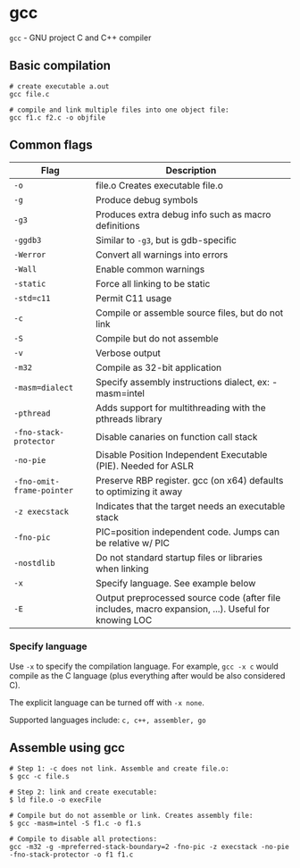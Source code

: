 # gcc

`gcc` - GNU project C and C++ compiler

## Basic compilation
```
# create executable a.out
gcc file.c

# compile and link multiple files into one object file:
gcc f1.c f2.c -o objfile
```

## Common flags
| Flag          | Description |
|---------------|-------------|
|`-o`           | file.o Creates executable file.o |
|`-g`           | Produce debug symbols |
|`-g3`          | Produces extra debug info such as macro definitions |
|`-ggdb3`       | Similar to `-g3`, but is gdb-specific |
|`-Werror`      | Convert all warnings into errors |
|`-Wall`        | Enable common warnings |
|`-static`      | Force all linking to be static |
|`-std=c11`     | Permit C11 usage |
|`-c`           | Compile or assemble source files, but do not link |
|`-S`           | Compile but do not assemble |
|`-v`           | Verbose output |
|`-m32`         | Compile as 32-bit application |
|`-masm=dialect`| Specify assembly instructions dialect, ex: -masm=intel |
|`-pthread`     | Adds support for multithreading with the pthreads library |
|`-fno-stack-protector` | Disable canaries on function call stack |
|`-no-pie`      | Disable Position Independent Executable (PIE). Needed for ASLR |
|`-fno-omit-frame-pointer` | Preserve RBP register. gcc (on x64) defaults to optimizing it away |
|`-z execstack` | Indicates that the target needs an executable stack |
|`-fno-pic`     | PIC=position independent code. Jumps can be relative w/ PIC |
|`-nostdlib`    | Do not standard startup files or libraries when linking |
|`-x`           | Specify language. See example below |
|`-E`           | Output preprocessed source code (after file includes, macro expansion, ...). Useful for knowing LOC |

### Specify language
Use `-x` to specify the compilation language. For example, `gcc -x c` would compile as the C language (plus everything after would be also considered C).

The explicit language can be turned off with `-x none`.

Supported languages include: `c, c++, assembler, go`

## Assemble using gcc
```
# Step 1: -c does not link. Assemble and create file.o:
$ gcc -c file.s

# Step 2: link and create executable:
$ ld file.o -o execFile

# Compile but do not assemble or link. Creates assembly file:
$ gcc -masm=intel -S f1.c -o f1.s

# Compile to disable all protections:
gcc -m32 -g -mpreferred-stack-boundary=2 -fno-pic -z execstack -no-pie -fno-stack-protector -o f1 f1.c
```
